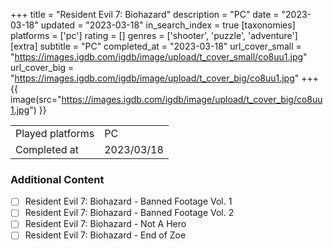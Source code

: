 +++
title = "Resident Evil 7: Biohazard"
description = "PC"
date = "2023-03-18"
updated = "2023-03-18"
in_search_index = true
[taxonomies]
platforms = ['pc']
rating = []
genres = ['shooter', 'puzzle', 'adventure']
[extra]
subtitle = "PC"
completed_at = "2023-03-18"
url_cover_small = "https://images.igdb.com/igdb/image/upload/t_cover_small/co8uu1.jpg"
url_cover_big = "https://images.igdb.com/igdb/image/upload/t_cover_big/co8uu1.jpg"
+++
{{ image(src="https://images.igdb.com/igdb/image/upload/t_cover_big/co8uu1.jpg") }}

|              |            |
| ------------ | ---------- |
| Played platforms    | PC |
| Completed at | 2023/03/18 |


### Additional Content


- [ ] Resident Evil 7: Biohazard - Banned Footage Vol. 1
- [ ] Resident Evil 7: Biohazard - Banned Footage Vol. 2
- [ ] Resident Evil 7: Biohazard - Not A Hero
- [ ] Resident Evil 7: Biohazard - End of Zoe